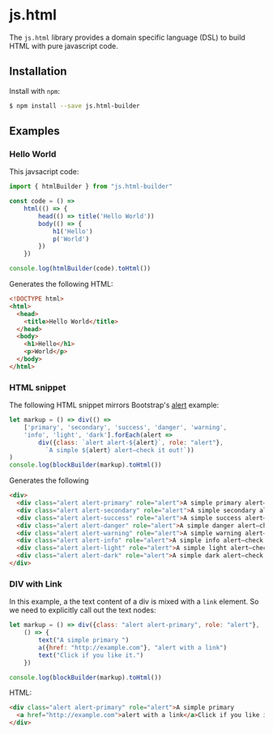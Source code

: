 # js.html
The `js.html` library provides a domain specific language (DSL) to build HTML with
pure javascript code.

## Installation
Install with `npm`:

```bash
$ npm install --save js.html-builder
```

## Examples
### Hello World

This javsacript code:

```typescript
import { htmlBuilder } from "js.html-builder"

const code = () =>
    html(() => {
        head(() => title('Hello World'))
        body(() => {
            h1('Hello')
            p('World')
        })
    })

console.log(htmlBuilder(code).toHtml())
```

Generates the following HTML:

```HTML
<!DOCTYPE html>
<html>
  <head>
    <title>Hello World</title>
  </head>
  <body>
    <h1>Hello</h1>
    <p>World</p>
  </body>
</html>
```

### HTML snippet
The following HTML snippet mirrors Bootstrap's [alert](https://getbootstrap.com/docs/4.3/components/alerts/) example:

```javascript
let markup = () => div(() =>
    ['primary', 'secondary', 'success', 'danger', 'warning',
    'info', 'light', 'dark'].forEach(alert =>
        div({class: `alert alert-${alert}`, role: "alert"},
          `A simple ${alert} alert—check it out!`))
)
console.log(blockBuilder(markup).toHtml())
```

Generates the following
```HTML
<div>
  <div class="alert alert-primary" role="alert">A simple primary alert—check it out!</div>
  <div class="alert alert-secondary" role="alert">A simple secondary alert—check it out!</div>
  <div class="alert alert-success" role="alert">A simple success alert—check it out!</div>
  <div class="alert alert-danger" role="alert">A simple danger alert—check it out!</div>
  <div class="alert alert-warning" role="alert">A simple warning alert—check it out!</div>
  <div class="alert alert-info" role="alert">A simple info alert—check it out!</div>
  <div class="alert alert-light" role="alert">A simple light alert—check it out!</div>
  <div class="alert alert-dark" role="alert">A simple dark alert—check it out!</div>
</div>
```

### DIV with Link
In this example, a the text content of a div is mixed with a `link` element. So we need
to explicitly call out the text nodes:

```javascript
let markup = () => div({class: "alert alert-primary", role: "alert"},
    () => {
        text("A simple primary ")
        a({href: "http://example.com"}, "alert with a link")
        text("Click if you like it.")
    })

console.log(blockBuilder(markup).toHtml())
```

HTML:
```HTML
<div class="alert alert-primary" role="alert">A simple primary
  <a href="http://example.com">alert with a link</a>Click if you like it.
</div>
```
